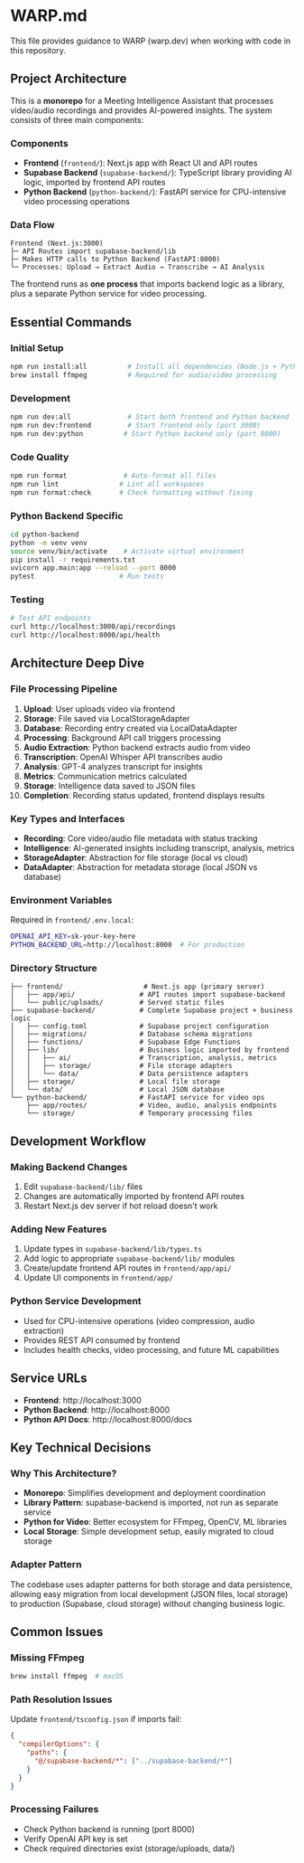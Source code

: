# WARP.md

This file provides guidance to WARP (warp.dev) when working with code in this repository.

## Project Architecture

This is a **monorepo** for a Meeting Intelligence Assistant that processes video/audio recordings and provides AI-powered insights. The system consists of three main components:

### Components

- **Frontend** (`frontend/`): Next.js app with React UI and API routes
- **Supabase Backend** (`supabase-backend/`): TypeScript library providing AI logic, imported by frontend API routes
- **Python Backend** (`python-backend/`): FastAPI service for CPU-intensive video processing operations

### Data Flow

```
Frontend (Next.js:3000)
├─ API Routes import supabase-backend/lib
├─ Makes HTTP calls to Python Backend (FastAPI:8000)
└─ Processes: Upload → Extract Audio → Transcribe → AI Analysis
```

The frontend runs as **one process** that imports backend logic as a library, plus a separate Python service for video processing.

## Essential Commands

### Initial Setup

```bash
npm run install:all          # Install all dependencies (Node.js + Python)
brew install ffmpeg          # Required for audio/video processing
```

### Development

```bash
npm run dev:all              # Start both frontend and Python backend
npm run dev:frontend         # Start frontend only (port 3000)
npm run dev:python          # Start Python backend only (port 8000)
```

### Code Quality

```bash
npm run format              # Auto-format all files
npm run lint               # Lint all workspaces
npm run format:check       # Check formatting without fixing
```

### Python Backend Specific

```bash
cd python-backend
python -m venv venv
source venv/bin/activate    # Activate virtual environment
pip install -r requirements.txt
uvicorn app.main:app --reload --port 8000
pytest                     # Run tests
```

### Testing

```bash
# Test API endpoints
curl http://localhost:3000/api/recordings
curl http://localhost:8000/api/health
```

## Architecture Deep Dive

### File Processing Pipeline

1. **Upload**: User uploads video via frontend
2. **Storage**: File saved via LocalStorageAdapter
3. **Database**: Recording entry created via LocalDataAdapter
4. **Processing**: Background API call triggers processing
5. **Audio Extraction**: Python backend extracts audio from video
6. **Transcription**: OpenAI Whisper API transcribes audio
7. **Analysis**: GPT-4 analyzes transcript for insights
8. **Metrics**: Communication metrics calculated
9. **Storage**: Intelligence data saved to JSON files
10. **Completion**: Recording status updated, frontend displays results

### Key Types and Interfaces

- **Recording**: Core video/audio file metadata with status tracking
- **Intelligence**: AI-generated insights including transcript, analysis, metrics
- **StorageAdapter**: Abstraction for file storage (local vs cloud)
- **DataAdapter**: Abstraction for metadata storage (local JSON vs database)

### Environment Variables

Required in `frontend/.env.local`:

```bash
OPENAI_API_KEY=sk-your-key-here
PYTHON_BACKEND_URL=http://localhost:8000  # For production
```

### Directory Structure

```
├── frontend/                    # Next.js app (primary server)
│   ├── app/api/                # API routes import supabase-backend
│   └── public/uploads/         # Served static files
├── supabase-backend/           # Complete Supabase project + business logic
│   ├── config.toml             # Supabase project configuration
│   ├── migrations/             # Database schema migrations
│   ├── functions/              # Supabase Edge Functions
│   ├── lib/                    # Business logic imported by frontend
│   │   ├── ai/                 # Transcription, analysis, metrics
│   │   ├── storage/            # File storage adapters
│   │   └── data/               # Data persistence adapters
│   ├── storage/                # Local file storage
│   └── data/                   # Local JSON database
└── python-backend/             # FastAPI service for video ops
    ├── app/routes/             # Video, audio, analysis endpoints
    └── storage/                # Temporary processing files
```

## Development Workflow

### Making Backend Changes

1. Edit `supabase-backend/lib/` files
2. Changes are automatically imported by frontend API routes
3. Restart Next.js dev server if hot reload doesn't work

### Adding New Features

1. Update types in `supabase-backend/lib/types.ts`
2. Add logic to appropriate `supabase-backend/lib/` modules
3. Create/update frontend API routes in `frontend/app/api/`
4. Update UI components in `frontend/app/`

### Python Service Development

- Used for CPU-intensive operations (video compression, audio extraction)
- Provides REST API consumed by frontend
- Includes health checks, video processing, and future ML capabilities

## Service URLs

- **Frontend**: http://localhost:3000
- **Python Backend**: http://localhost:8000
- **Python API Docs**: http://localhost:8000/docs

## Key Technical Decisions

### Why This Architecture?

- **Monorepo**: Simplifies development and deployment coordination
- **Library Pattern**: supabase-backend is imported, not run as separate service
- **Python for Video**: Better ecosystem for FFmpeg, OpenCV, ML libraries
- **Local Storage**: Simple development setup, easily migrated to cloud storage

### Adapter Pattern

The codebase uses adapter patterns for both storage and data persistence, allowing easy migration from local development (JSON files, local storage) to production (Supabase, cloud storage) without changing business logic.

## Common Issues

### Missing FFmpeg

```bash
brew install ffmpeg  # macOS
```

### Path Resolution Issues

Update `frontend/tsconfig.json` if imports fail:

```json
{
  "compilerOptions": {
    "paths": {
      "@/supabase-backend/*": ["../supabase-backend/*"]
    }
  }
}
```

### Processing Failures

- Check Python backend is running (port 8000)
- Verify OpenAI API key is set
- Check required directories exist (storage/uploads, data/)
